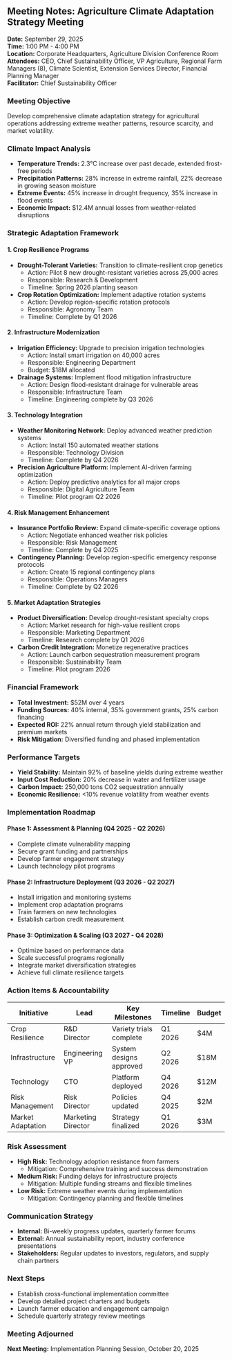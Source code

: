 ## Meeting Notes: Agriculture Climate Adaptation Strategy Meeting

**Date:** September 29, 2025  
**Time:** 1:00 PM - 4:00 PM  
**Location:** Corporate Headquarters, Agriculture Division Conference Room  
**Attendees:** CEO, Chief Sustainability Officer, VP Agriculture, Regional Farm Managers (8), Climate Scientist, Extension Services Director, Financial Planning Manager  
**Facilitator:** Chief Sustainability Officer  

### Meeting Objective
Develop comprehensive climate adaptation strategy for agricultural operations addressing extreme weather patterns, resource scarcity, and market volatility.

### Climate Impact Analysis
- **Temperature Trends:** 2.3°C increase over past decade, extended frost-free periods
- **Precipitation Patterns:** 28% increase in extreme rainfall, 22% decrease in growing season moisture
- **Extreme Events:** 45% increase in drought frequency, 35% increase in flood events
- **Economic Impact:** $12.4M annual losses from weather-related disruptions

### Strategic Adaptation Framework

#### 1. Crop Resilience Programs
- **Drought-Tolerant Varieties:** Transition to climate-resilient crop genetics
  - Action: Pilot 8 new drought-resistant varieties across 25,000 acres
  - Responsible: Research & Development
  - Timeline: Spring 2026 planting season
- **Crop Rotation Optimization:** Implement adaptive rotation systems
  - Action: Develop region-specific rotation protocols
  - Responsible: Agronomy Team
  - Timeline: Complete by Q1 2026

#### 2. Infrastructure Modernization
- **Irrigation Efficiency:** Upgrade to precision irrigation technologies
  - Action: Install smart irrigation on 40,000 acres
  - Responsible: Engineering Department
  - Budget: $18M allocated
- **Drainage Systems:** Implement flood mitigation infrastructure
  - Action: Design flood-resistant drainage for vulnerable areas
  - Responsible: Infrastructure Team
  - Timeline: Engineering complete by Q3 2026

#### 3. Technology Integration
- **Weather Monitoring Network:** Deploy advanced weather prediction systems
  - Action: Install 150 automated weather stations
  - Responsible: Technology Division
  - Timeline: Complete by Q4 2026
- **Precision Agriculture Platform:** Implement AI-driven farming optimization
  - Action: Deploy predictive analytics for all major crops
  - Responsible: Digital Agriculture Team
  - Timeline: Pilot program Q2 2026

#### 4. Risk Management Enhancement
- **Insurance Portfolio Review:** Expand climate-specific coverage options
  - Action: Negotiate enhanced weather risk policies
  - Responsible: Risk Management
  - Timeline: Complete by Q4 2025
- **Contingency Planning:** Develop region-specific emergency response protocols
  - Action: Create 15 regional contingency plans
  - Responsible: Operations Managers
  - Timeline: Complete by Q2 2026

#### 5. Market Adaptation Strategies
- **Product Diversification:** Develop drought-resistant specialty crops
  - Action: Market research for high-value resilient crops
  - Responsible: Marketing Department
  - Timeline: Research complete by Q1 2026
- **Carbon Credit Integration:** Monetize regenerative practices
  - Action: Launch carbon sequestration measurement program
  - Responsible: Sustainability Team
  - Timeline: Pilot program 2026

### Financial Framework
- **Total Investment:** $52M over 4 years
- **Funding Sources:** 40% internal, 35% government grants, 25% carbon financing
- **Expected ROI:** 22% annual return through yield stabilization and premium markets
- **Risk Mitigation:** Diversified funding and phased implementation

### Performance Targets
- **Yield Stability:** Maintain 92% of baseline yields during extreme weather
- **Input Cost Reduction:** 20% decrease in water and fertilizer usage
- **Carbon Impact:** 250,000 tons CO2 sequestration annually
- **Economic Resilience:** <10% revenue volatility from weather events

### Implementation Roadmap

#### Phase 1: Assessment & Planning (Q4 2025 - Q2 2026)
- Complete climate vulnerability mapping
- Secure grant funding and partnerships
- Develop farmer engagement strategy
- Launch technology pilot programs

#### Phase 2: Infrastructure Deployment (Q3 2026 - Q2 2027)
- Install irrigation and monitoring systems
- Implement crop adaptation programs
- Train farmers on new technologies
- Establish carbon credit measurement

#### Phase 3: Optimization & Scaling (Q3 2027 - Q4 2028)
- Optimize based on performance data
- Scale successful programs regionally
- Integrate market diversification strategies
- Achieve full climate resilience targets

### Action Items & Accountability

| Initiative | Lead | Key Milestones | Timeline | Budget |
|------------|------|----------------|----------|--------|
| Crop Resilience | R&D Director | Variety trials complete | Q1 2026 | $4M |
| Infrastructure | Engineering VP | System designs approved | Q2 2026 | $18M |
| Technology | CTO | Platform deployed | Q4 2026 | $12M |
| Risk Management | Risk Director | Policies updated | Q4 2025 | $2M |
| Market Adaptation | Marketing Director | Strategy finalized | Q1 2026 | $3M |

### Risk Assessment
- **High Risk:** Technology adoption resistance from farmers
  - Mitigation: Comprehensive training and success demonstration
- **Medium Risk:** Funding delays for infrastructure projects
  - Mitigation: Multiple funding streams and flexible timelines
- **Low Risk:** Extreme weather events during implementation
  - Mitigation: Contingency planning and flexible timelines

### Communication Strategy
- **Internal:** Bi-weekly progress updates, quarterly farmer forums
- **External:** Annual sustainability report, industry conference presentations
- **Stakeholders:** Regular updates to investors, regulators, and supply chain partners

### Next Steps
- Establish cross-functional implementation committee
- Develop detailed project charters and budgets
- Launch farmer education and engagement campaign
- Schedule quarterly strategy review meetings

### Meeting Adjourned
**Next Meeting:** Implementation Planning Session, October 20, 2025